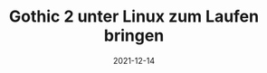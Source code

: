 ---
title: "Gothic 2 unter Linux zum Laufen bringen"
date: 2021-12-14
menu:
  sidebar:
    name: Gothic 2 unter Linux
    identifier: gothic2
    parent: gaming
    weight: 10
tags: ["Multi-lingual"]

---